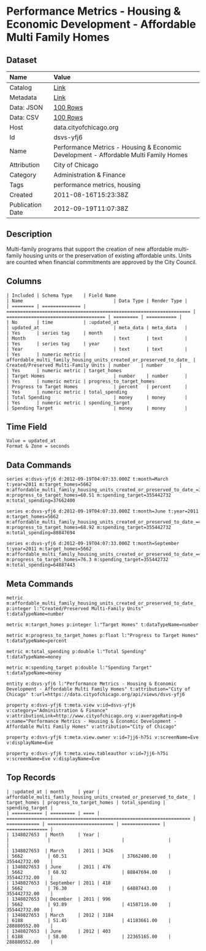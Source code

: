 # Performance Metrics - Housing & Economic Development - Affordable Multi Family Homes

## Dataset

| Name | Value |
| :--- | :---- |
| Catalog | [Link](https://catalog.data.gov/dataset/performance-metrics-housing-economic-development-affordable-multi-family-homes-1185f) |
| Metadata | [Link](https://data.cityofchicago.org/api/views/dsvs-yfj6) |
| Data: JSON | [100 Rows](https://data.cityofchicago.org/api/views/dsvs-yfj6/rows.json?max_rows=100) |
| Data: CSV | [100 Rows](https://data.cityofchicago.org/api/views/dsvs-yfj6/rows.csv?max_rows=100) |
| Host | data.cityofchicago.org |
| Id | dsvs-yfj6 |
| Name | Performance Metrics - Housing & Economic Development - Affordable Multi Family Homes |
| Attribution | City of Chicago |
| Category | Administration & Finance |
| Tags | performance metrics, housing |
| Created | 2011-08-16T15:23:38Z |
| Publication Date | 2012-09-19T11:07:38Z |

## Description

Multi-family programs that support the creation of new affordable multi-family housing units or the preservation of existing affordable units.  Units are counted when financial commitments are approved by the City Council.

## Columns

```ls
| Included | Schema Type    | Field Name                                                          | Name                                 | Data Type | Render Type |
| ======== | ============== | =================================================================== | ==================================== | ========= | =========== |
| No       | time           | :updated_at                                                         | updated_at                           | meta_data | meta_data   |
| Yes      | series tag     | month                                                               | Month                                | text      | text        |
| Yes      | series tag     | year                                                                | Year                                 | text      | text        |
| Yes      | numeric metric | affordable_multi_family_housing_units_created_or_preserved_to_date_ | Created/Preserved Multi-Family Units | number    | number      |
| Yes      | numeric metric | target_homes                                                        | Target Homes                         | number    | number      |
| Yes      | numeric metric | progress_to_target_homes                                            | Progress to Target Homes             | percent   | percent     |
| Yes      | numeric metric | total_spending                                                      | Total Spending                       | money     | money       |
| Yes      | numeric metric | spending_target                                                     | Spending Target                      | money     | money       |
```

## Time Field

```ls
Value = updated_at
Format & Zone = seconds
```

## Data Commands

```ls
series e:dsvs-yfj6 d:2012-09-19T04:07:33.000Z t:month=March t:year=2011 m:target_homes=5662 m:affordable_multi_family_housing_units_created_or_preserved_to_date_=3426 m:progress_to_target_homes=60.51 m:spending_target=355442732 m:total_spending=37662400

series e:dsvs-yfj6 d:2012-09-19T04:07:33.000Z t:month=June t:year=2011 m:target_homes=5662 m:affordable_multi_family_housing_units_created_or_preserved_to_date_=476 m:progress_to_target_homes=68.92 m:spending_target=355442732 m:total_spending=88847694

series e:dsvs-yfj6 d:2012-09-19T04:07:33.000Z t:month=September t:year=2011 m:target_homes=5662 m:affordable_multi_family_housing_units_created_or_preserved_to_date_=418 m:progress_to_target_homes=76.3 m:spending_target=355442732 m:total_spending=64887443
```

## Meta Commands

```ls
metric m:affordable_multi_family_housing_units_created_or_preserved_to_date_ p:integer l:"Created/Preserved Multi-Family Units" t:dataTypeName=number

metric m:target_homes p:integer l:"Target Homes" t:dataTypeName=number

metric m:progress_to_target_homes p:float l:"Progress to Target Homes" t:dataTypeName=percent

metric m:total_spending p:double l:"Total Spending" t:dataTypeName=money

metric m:spending_target p:double l:"Spending Target" t:dataTypeName=money

entity e:dsvs-yfj6 l:"Performance Metrics - Housing & Economic Development - Affordable Multi Family Homes" t:attribution="City of Chicago" t:url=https://data.cityofchicago.org/api/views/dsvs-yfj6

property e:dsvs-yfj6 t:meta.view v:id=dsvs-yfj6 v:category="Administration & Finance" v:attributionLink=http://www.cityofchicago.org v:averageRating=0 v:name="Performance Metrics - Housing & Economic Development - Affordable Multi Family Homes" v:attribution="City of Chicago"

property e:dsvs-yfj6 t:meta.view.owner v:id=7jj6-h75i v:screenName=Eve v:displayName=Eve

property e:dsvs-yfj6 t:meta.view.tableauthor v:id=7jj6-h75i v:screenName=Eve v:displayName=Eve
```

## Top Records

```ls
| :updated_at | month     | year | affordable_multi_family_housing_units_created_or_preserved_to_date_ | target_homes | progress_to_target_homes | total_spending | spending_target | 
| =========== | ========= | ==== | =================================================================== | ============ | ======================== | ============== | =============== | 
| 1348027653  | Month     | Year |                                                                     |              |                          |                |                 | 
| 1348027653  | March     | 2011 | 3426                                                                | 5662         | 60.51                    | 37662400.00    | 355442732.00    | 
| 1348027653  | June      | 2011 | 476                                                                 | 5662         | 68.92                    | 88847694.00    | 355442732.00    | 
| 1348027653  | September | 2011 | 418                                                                 | 5662         | 76.30                    | 64887443.00    | 355442732.00    | 
| 1348027653  | December  | 2011 | 996                                                                 | 5662         | 93.89                    | 41587116.00    | 355442732.00    | 
| 1348027653  | March     | 2012 | 3184                                                                | 6188         | 51.45                    | 41183661.00    | 288880552.00    | 
| 1348027653  | June      | 2012 | 403                                                                 | 6188         | 58.00                    | 22365165.00    | 288880552.00    | 
```